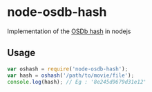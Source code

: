 # node-osdb-hash
Implementation of the [OSDb hash](http://trac.opensubtitles.org/projects/opensubtitles/wiki/HashSourceCodes) in nodejs

## Usage
```javascript
var oshash = require('node-osdb-hash');
var hash = oshash('/path/to/movie/file');
console.log(hash); // Eg : '8e245d9679d31e12'
```
